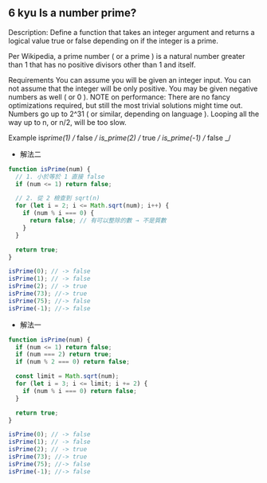## 6 kyu Is a number prime?

Description:
Define a function that takes an integer argument and returns a logical value true or false depending on if the integer is a prime.

Per Wikipedia, a prime number ( or a prime ) is a natural number greater than 1 that has no positive divisors other than 1 and itself.

Requirements
You can assume you will be given an integer input.
You can not assume that the integer will be only positive. You may be given negative numbers as well ( or 0 ).
NOTE on performance: There are no fancy optimizations required, but still the most trivial solutions might time out. Numbers go up to 2^31 ( or similar, depending on language ). Looping all the way up to n, or n/2, will be too slow.

Example
is*prime(1) /* false _/
is_prime(2) /_ true _/
is_prime(-1) /_ false \_/

- 解法二

```js
function isPrime(num) {
  // 1. 小於等於 1 直接 false
  if (num <= 1) return false;

  // 2. 從 2 檢查到 sqrt(n)
  for (let i = 2; i <= Math.sqrt(num); i++) {
    if (num % i === 0) {
      return false; // 有可以整除的數 → 不是質數
    }
  }

  return true;
}

isPrime(0); // -> false
isPrime(1); // -> false
isPrime(2); // -> true
isPrime(73); //-> true
isPrime(75); //-> false
isPrime(-1); //-> false
```

- 解法一

```js
function isPrime(num) {
  if (num <= 1) return false;
  if (num === 2) return true;
  if (num % 2 === 0) return false;

  const limit = Math.sqrt(num);
  for (let i = 3; i <= limit; i += 2) {
    if (num % i === 0) return false;
  }

  return true;
}

isPrime(0); // -> false
isPrime(1); // -> false
isPrime(2); // -> true
isPrime(73); //-> true
isPrime(75); //-> false
isPrime(-1); //-> false
```
